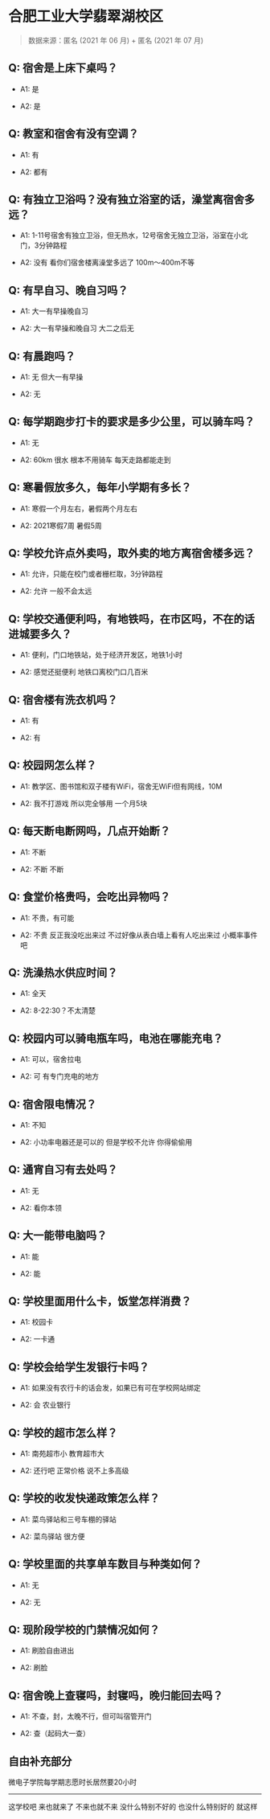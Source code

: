# 合肥工业大学翡翠湖校区

> 数据来源：匿名 (2021 年 06 月) + 匿名 (2021 年 07 月)

## Q: 宿舍是上床下桌吗？

- A1: 是

- A2: 是

## Q: 教室和宿舍有没有空调？

- A1: 有

- A2: 都有

## Q: 有独立卫浴吗？没有独立浴室的话，澡堂离宿舍多远？

- A1: 1-11号宿舍有独立卫浴，但无热水，12号宿舍无独立卫浴，浴室在小北门，3分钟路程

- A2: 没有 看你们宿舍楼离澡堂多远了 100m～400m不等

## Q: 有早自习、晚自习吗？

- A1: 大一有早操晚自习

- A2: 大一有早操和晚自习 大二之后无

## Q: 有晨跑吗？

- A1: 无 但大一有早操

- A2: 无

## Q: 每学期跑步打卡的要求是多少公里，可以骑车吗？

- A1: 无

- A2: 60km 很水 根本不用骑车 每天走路都能走到

## Q: 寒暑假放多久，每年小学期有多长？

- A1: 寒假一个月左右，暑假两个月左右

- A2: 2021寒假7周 暑假5周

## Q: 学校允许点外卖吗，取外卖的地方离宿舍楼多远？

- A1: 允许，只能在校门或者栅栏取，3分钟路程

- A2: 允许 一般不会太远

## Q: 学校交通便利吗，有地铁吗，在市区吗，不在的话进城要多久？

- A1: 便利，门口地铁站，处于经济开发区，地铁1小时

- A2: 感觉还挺便利 地铁口离校门口几百米

## Q: 宿舍楼有洗衣机吗？

- A1: 有

- A2: 有

## Q: 校园网怎么样？

- A1: 教学区、图书馆和双子楼有WiFi，宿舍无WiFi但有网线，10M

- A2: 我不打游戏 所以完全够用 一个月5块

## Q: 每天断电断网吗，几点开始断？

- A1: 不断

- A2: 不断 不断

## Q: 食堂价格贵吗，会吃出异物吗？

- A1: 不贵，有可能

- A2: 不贵 反正我没吃出来过 不过好像从表白墙上看有人吃出来过 小概率事件吧

## Q: 洗澡热水供应时间？

- A1: 全天

- A2: 8-22:30？不太清楚

## Q: 校园内可以骑电瓶车吗，电池在哪能充电？

- A1: 可以，宿舍拉电

- A2: 可 有专门充电的地方

## Q: 宿舍限电情况？

- A1: 不知

- A2: 小功率电器还是可以的 但是学校不允许 你得偷偷用

## Q: 通宵自习有去处吗？

- A1: 无

- A2: 看你本领

## Q: 大一能带电脑吗？

- A1: 能

- A2: 能

## Q: 学校里面用什么卡，饭堂怎样消费？

- A1: 校园卡

- A2: 一卡通

## Q: 学校会给学生发银行卡吗？

- A1: 如果没有农行卡的话会发，如果已有可在学校网站绑定

- A2: 会 农业银行

## Q: 学校的超市怎么样？

- A1: 南苑超市小 教育超市大

- A2: 还行吧 正常价格 说不上多高级

## Q: 学校的收发快递政策怎么样？

- A1: 菜鸟驿站和三号车棚的驿站

- A2: 菜鸟驿站 很方便

## Q: 学校里面的共享单车数目与种类如何？

- A1: 无

- A2: 无

## Q: 现阶段学校的门禁情况如何？

- A1: 刷脸自由进出

- A2: 刷脸

## Q: 宿舍晚上查寝吗，封寝吗，晚归能回去吗？

- A1: 不查，封，太晚不行，但可叫宿管开门

- A2: 查（起码大一查）

## 自由补充部分

微电子学院每学期志愿时长居然要20小时

***

这学校吧 来也就来了 不来也就不来 没什么特别不好的 也没什么特别好的 就这样